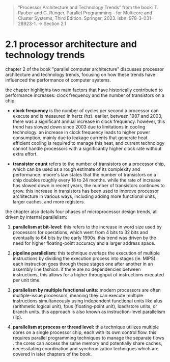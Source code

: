 > “Processor Architecture and Technology Trends” from the book: T. Rauber and G. Rünger. Parallel Programming - for Multicore and Cluster Systems, Third Edition. Springer, 2023. isbn: 978-3-031-28923-1. → Section 2.1

# 2.1 processor architecture and technology trends

chapter 2 of the book "parallel computer architecture" discusses processor architecture and technology trends, focusing on how these trends have influenced the performance of computer systems. 

the chapter highlights two main factors that have historically contributed to performance increases: clock frequency and the number of transistors on a chip. 

* **clock frequency** is the number of cycles per second a processor can execute and is measured in hertz (hz).  earlier, between 1987 and 2003, there was a significant annual increase in clock frequency. however, this trend has slowed down since 2003 due to limitations in cooling technology. an increase in clock frequency leads to higher power consumption, mainly due to leakage currents that generate heat. efficient cooling is required to manage this heat, and current technology cannot handle processors with a significantly higher clock rate without extra effort.

* **transistor count** refers to the number of transistors on a processor chip, which can be used as a rough estimate of its complexity and performance. moore's law states that the number of transistors on a chip doubles roughly every 18 to 24 months. while the rate of increase has slowed down in recent years, the number of transistors continues to grow. this increase in transistors has been used to improve processor architecture in various ways, including adding more functional units, larger caches, and more registers.

the chapter also details four phases of microprocessor design trends, all driven by internal parallelism:

1. **parallelism at bit-level:** this refers to the increase in word size used by processors for operations, which went from 4 bits to 32 bits and eventually to 64 bits by the early 1990s. this trend was driven by the need for higher floating-point accuracy and a larger address space.

2. **pipeline parallelism:** this technique overlaps the execution of multiple instructions by dividing the execution process into stages (ie. MIPS). each instruction goes through these stages one after another in an assembly line fashion. if there are no dependencies between instructions, this allows for a higher throughput of instructions executed per unit time.

3. **parallelism by multiple functional units:** modern processors are often multiple-issue processors, meaning they can execute multiple instructions simultaneously using independent functional units like alus (arithmetic logical unit), fpus (floating-point unit), load/store units, or branch units. this approach is also known as instruction-level parallelism (ilp).

4. **parallelism at process or thread level:** this technique utilizes multiple cores on a single processor chip, each with its own control flow. this requires parallel programming techniques to manage the separate flows . the cores can access the same memory and potentially share caches, necessitating coordination and synchronization techniques which are covered in later chapters of the book.
